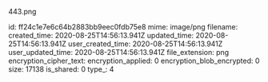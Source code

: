 443.png

id: ff24c1e7e6c64b2883bb9eec0fdb75e8
mime: image/png
filename: 
created_time: 2020-08-25T14:56:13.941Z
updated_time: 2020-08-25T14:56:13.941Z
user_created_time: 2020-08-25T14:56:13.941Z
user_updated_time: 2020-08-25T14:56:13.941Z
file_extension: png
encryption_cipher_text: 
encryption_applied: 0
encryption_blob_encrypted: 0
size: 17138
is_shared: 0
type_: 4